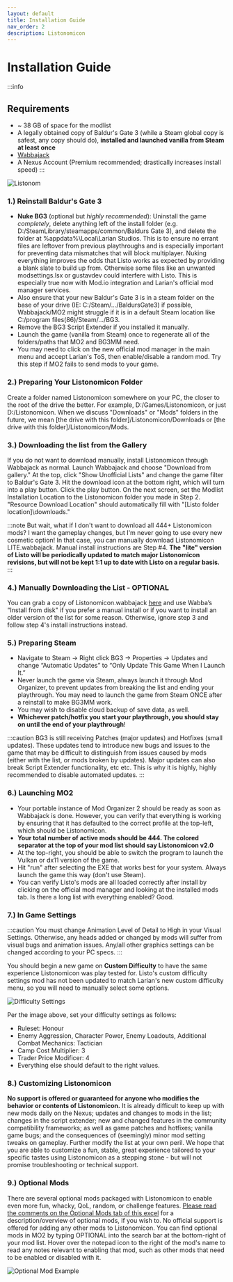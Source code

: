 ```yaml
---
layout: default
title: Installation Guide
nav_order: 2
description: Listonomicon
---
```


# **Installation Guide**
:::info
## **Requirements**
- ~ 38 GB of space for the modlist
- A legally obtained copy of Baldur's Gate 3 (while a Steam global copy is safest, any copy should do), **installed and launched vanilla from Steam at least once**
- [Wabbajack](https://www.wabbajack.org/)
- A Nexus Account (Premium recommended; drastically increases install speed)
:::

![Listonom](https://raw.githubusercontent.com/Listonomicon-Team/Listonomicon/main/bol.png)

### 1.) Reinstall Baldur's Gate 3

- **Nuke BG3** (optional but _highly recommended_): Uninstall the game _completely_, delete anything left of the install folder (e.g. D:/SteamLibrary/steamapps/common/Baldurs Gate 3), and delete the folder at %appdata%\Local\Larian Studios. This is to ensure no errant files are leftover from previous playthroughs and is especially important for preventing data mismatches that will block multiplayer. Nuking everything improves the odds that Listo works as expected by providing a blank slate to build up from. Otherwise some files like an unwanted modsettings.lsx or gustavdev could interfere with Listo. This is especially true now with Mod.io integration and Larian's official mod manager services.
- Also ensure that your new Baldur's Gate 3 is in a steam folder on the base of your drive (IE: C:/Steam/.../BaldursGate3) if possible, Wabbajack/MO2 might struggle if it is in a default Steam location like C:/program files(86)/Steam/.../BG3.
- Remove the BG3 Script Extender if you installed it manually.
- Launch the game (vanilla from Steam) once to regenerate all of the folders/paths that MO2 and BG3MM need.
- You may need to click on the new official mod manager in the main menu and accept Larian's ToS, then enable/disable a random mod. Try this step if MO2 fails to send mods to your game.

### 2.) Preparing Your Listonomicon Folder

Create a folder named Listonomicon somewhere on your PC, the closer to the root of the drive the better. For example, D:/Games/Listonomicon, or just D:/Listonomicon. When we discuss "Downloads" or "Mods" folders in the future, we mean [the drive with this folder]/Listonomicon/Downloads or [the drive with this folder]/Listonomicon/Mods.

### 3.) Downloading the list from the Gallery

If you do not want to download manually, install Listonomicon through Wabbajack as normal. Launch Wabbajack and choose "Download from gallery." At the top, click "Show Unofficial Lists" and change the game filter to Baldur's Gate 3. Hit the download icon at the bottom right, which will turn into a play button. Click the play button. On the next screen, set the Modlist Installation Location to the Listonomicon folder you made in Step 2. "Resource Download Location" should automatically fill with "[Listo folder location]\downloads."

:::note
But wait, what if I don't want to download all 444+ Listonomicon mods? I want the gameplay changes, but I'm never going to use every new cosmetic option! In that case, you can manually download Listonomicon LITE.wabbajack. Manual install instructions are Step #4. **The "lite" version of Listo will be periodically updated to match major Listonomicon revisions, but will not be kept 1:1 up to date with Listo on a regular basis.**
:::

### 4.) Manually Downloading the List - OPTIONAL

You can grab a copy of Listonomicon.wabbajack [here](https://www.nexusmods.com/baldursgate3/mods/8976?tab=description) and use Wabba’s “Install from disk" if you prefer a manual install or if you want to install an older version of the list for some reason. Otherwise, ignore step 3 and follow step 4's install instructions instead.

### 5.) Preparing Steam

- Navigate to Steam -> Right click BG3 -> Properties -> Updates and change “Automatic Updates” to “Only Update This Game When I Launch It.”
- Never launch the game via Steam, always launch it through Mod Organizer, to prevent updates from breaking the list and ending your playthrough. You may need to launch the game from Steam ONCE after a reinstall to make BG3MM work.
- You may wish to disable cloud backup of save data, as well.
- **Whichever patch/hotfix you start your playthrough, you should stay on until the end of your playthrough**!

:::caution
BG3 is still receiving Patches (major updates) and Hotfixes (small updates). These updates tend to introduce new bugs and issues to the game that may be difficult to distinguish from issues caused by mods (either with the list, or mods broken by updates). Major updates can also break Script Extender functionality, etc etc. This is why it is highly, highly recommended to disable automated updates.
:::

### 6.) Launching MO2

- Your portable instance of Mod Organizer 2 should be ready as soon as Wabbajack is done. However, you can verify that everything is working by ensuring that it has defaulted to the correct profile at the top-left, which should be Listonomicon.
- **Your total number of active mods should be 444. The colored separator at the top of your mod list should say Listonomicon v2.0**
- At the top-right, you should be able to switch the program to launch the Vulkan or dx11 version of the game.
- Hit "run" after selecting the EXE that works best for your system. Always launch the game this way (don't use Steam).
- You can verify Listo's mods are all loaded correctly after install by clicking on the official mod manager and looking at the installed mods tab. Is there a long list with everything enabled? Good.

### 7.) In Game Settings

:::caution
You must change Animation Level of Detail to High in your Visual Settings. Otherwise, any heads added or changed by mods will suffer from visual bugs and animation issues. Any/all other graphics settings can be changed according to your PC specs.
:::

You should begin a new game on **Custom Difficulty** to have the same experience Listonomicon was play tested for. Listo's custom difficulty settings mod has not been updated to match Larian's new custom difficulty menu, so you will need to manually select some options.

![Difficulty Settings](https://raw.githubusercontent.com/Listonomicon-Team/Listonomicon/main/custom%20settings.png)

Per the image above, set your difficulty settings as follows:

- Ruleset: Honour
- Enemy Aggression, Character Power, Enemy Loadouts, Additional Combat Mechanics: Tactician
- Camp Cost Multiplier: 3
- Trader Price Modificer: 4
- Everything else should default to the right values.

### 8.) Customizing Listonomicon

**No support is offered or guaranteed for anyone who modifies the behavior or contents of Listonomicon.** It is already difficult to keep up with new mods daily on the Nexus; updates and changes to mods in the list; changes in the script extender; new and changed features in the community compatibility frameworks; as well as game patches and hotfixes; vanilla game bugs; and the consequences of (seemingly) minor mod setting tweaks on gameplay. Further modify the list at your own peril. We hope that you are able to customize a fun, stable, great experience tailored to your specific tastes using Listonomicon as a stepping stone - but will not promise troubleshooting or technical support.

### 9.) Optional Mods

There are several optional mods packaged with Listonomicon to enable even more fun, whacky, QoL, random, or challenge features. [Please read the comments on the Optional Mods tab of this excel](https://docs.google.com/spreadsheets/d/1_dZdM_16xeE4yIqKYyk7HMjLI3WW7PhfpdlrKHM4vyg/edit?usp=sharing) for a description/overview of optional mods, if you wish to. No official support is offered for adding any other mods to Listonomicon. You can find optional mods in MO2 by typing OPTIONAL into the search bar at the bottom-right of your mod list. Hover over the notepad icon to the right of the mod's name to read any notes relevant to enabling that mod, such as other mods that need to be enabled or disabled with it.

![Optional Mod Example](https://raw.githubusercontent.com/Listonomicon-Team/Listonomicon/refs/heads/main/optional%20mods.png)
